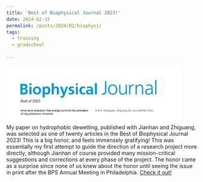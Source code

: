 ```yaml
---
title: 'Best of Biophysical Journal 2023!'
date: 2024-02-15
permalink: /posts/2024/02/biophysj/
tags:
  - training
  - gradschool

---
```


<img src="/images/biophysj_best_of_2023_2.jpg" height="150" /><br>
My paper on hydrophobic dewetting, published with Jianhan and Zhiguang, was selected as one of twenty articles in the Best of Biophysical Journal 2023! This is a big honor, and feels immensely gratifying! This was essentially my first attempt to guide the direction of a research project more directly, although Jianhan of course provided many mission-critical suggestions and corrections at every phase of the project. The honor came as a surprise since none of us knew about the honor until seeing the issue in print after the BPS Annual Meeting in Philadelphia. [Check it out!](https://info.cell.com/best-of-biophysical-journal-2023)
